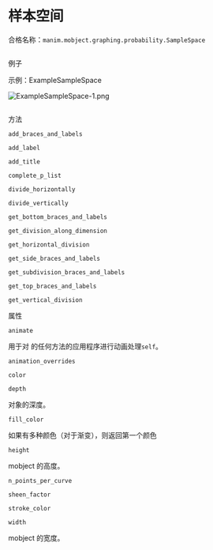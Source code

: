 # 样本空间

合格名称：`manim.mobject.graphing.probability.SampleSpace`

```py

```

例子

示例：ExampleSampleSpace

![ExampleSampleSpace-1.png](../static/ExampleSampleSpace-1.png)

```py

```


方法

`add_braces_and_labels`

`add_label`

`add_title`

`complete_p_list`

`divide_horizontally`

`divide_vertically`

`get_bottom_braces_and_labels`

`get_division_along_dimension`

`get_horizontal_division`

`get_side_braces_and_labels`

`get_subdivision_braces_and_labels`

`get_top_braces_and_labels`

`get_vertical_division`

属性

`animate`

用于对 的任何方法的应用程序进行动画处理`self`。

`animation_overrides`

`color`

`depth`

对象的深度。

`fill_color`

如果有多种颜色（对于渐变），则返回第一个颜色

`height`

mobject 的高度。

`n_points_per_curve`

`sheen_factor`

`stroke_color`

`width`

mobject 的宽度。

